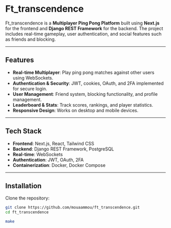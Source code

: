 # Ft_transcendence

Ft_transcendence is a **Multiplayer Ping Pong Platform** built using **Next.js** for the frontend and **Django REST Framework** for the backend. The project includes real-time gameplay, user authentication, and social features such as friends and blocking.

---

## Features

- **Real-time Multiplayer**: Play ping pong matches against other users using WebSockets.  
- **Authentication & Security**: JWT, cookies, OAuth, and 2FA implemented for secure login.  
- **User Management**: Friend system, blocking functionality, and profile management.  
- **Leaderboard & Stats**: Track scores, rankings, and player statistics.  
- **Responsive Design**: Works on desktop and mobile devices.

---

## Tech Stack

- **Frontend**: Next.js, React, Tailwind CSS  
- **Backend**: Django REST Framework, PostgreSQL  
- **Real-time**: WebSockets  
- **Authentication**: JWT, OAuth, 2FA  
- **Containerization**: Docker, Docker Compose  

---

## Installation

Clone the repository:

```bash
git clone https://github.com/mouaammou/ft_transcendence.git
cd ft_transcendence

make
